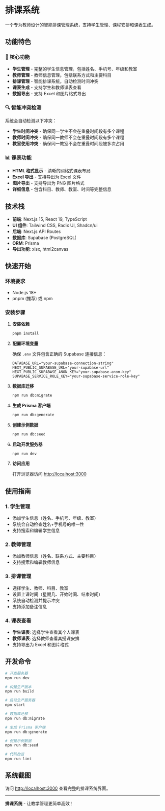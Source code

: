 # 排课系统

一个专为教师设计的智能排课管理系统，支持学生管理、课程安排和课表生成。



## 功能特色

### 🎯 核心功能
- **学生管理** - 完整的学生信息管理，包括姓名、手机号、年级和教室
- **教师管理** - 教师信息管理，包括联系方式和主要科目
- **排课管理** - 智能排课系统，自动检测时间冲突
- **课表生成** - 支持学生和教师课表查看
- **数据导出** - 支持 Excel 和图片格式导出

### 🔍 智能冲突检测
系统会自动检测以下冲突：
- **学生时间冲突** - 确保同一学生不会在重叠时间段有多个课程
- **教师时间冲突** - 确保同一教师不会在重叠时间段有多个课程
- **教室使用冲突** - 确保同一教室不会在重叠时间段被多次占用

### 📊 课表功能
- **HTML 格式显示** - 清晰的网格式课表布局
- **Excel 导出** - 支持导出为 Excel 文件
- **图片导出** - 支持导出为 PNG 图片格式
- **详细信息** - 包含科目、教师、教室、时间等完整信息

## 技术栈

- **前端**: Next.js 15, React 19, TypeScript
- **UI 组件**: Tailwind CSS, Radix UI, Shadcn/ui
- **后端**: Next.js API Routes
- **数据库**: Supabase (PostgreSQL)
- **ORM**: Prisma
- **导出功能**: xlsx, html2canvas

## 快速开始

### 环境要求
- Node.js 18+
- pnpm (推荐) 或 npm

### 安装步骤

1. **安装依赖**
   ```bash
   pnpm install
   ```

2. **配置环境变量**

   确保 `.env` 文件包含正确的 Supabase 连接信息：
   ```env
   DATABASE_URL="your-supabase-connection-string"
   NEXT_PUBLIC_SUPABASE_URL="your-supabase-url"
   NEXT_PUBLIC_SUPABASE_ANON_KEY="your-supabase-anon-key"
   SUPABASE_SERVICE_ROLE_KEY="your-supabase-service-role-key"
   ```

3. **数据库迁移**
   ```bash
   npm run db:migrate
   ```

4. **生成 Prisma 客户端**
   ```bash
   npm run db:generate
   ```

5. **创建示例数据**
   ```bash
   npm run db:seed
   ```

6. **启动开发服务器**
   ```bash
   npm run dev
   ```

7. **访问应用**

   打开浏览器访问 [http://localhost:3000](http://localhost:3000)

## 使用指南

### 1. 学生管理
- 添加学生信息（姓名、手机号、年级、教室）
- 系统会自动检查姓名+手机号的唯一性
- 支持搜索和编辑学生信息

### 2. 教师管理
- 添加教师信息（姓名、联系方式、主要科目）
- 支持搜索和编辑教师信息

### 3. 排课管理
- 选择学生、教师、科目、教室
- 设置上课时间（星期几、开始时间、结束时间）
- 系统自动检测并提示冲突
- 支持添加备注信息

### 4. 课表查看
- **学生课表**: 选择学生查看其个人课表
- **教师课表**: 选择教师查看其授课安排
- 支持导出为 Excel 和图片格式

## 开发命令

```bash
# 开发服务器
npm run dev

# 构建生产版本
npm run build

# 启动生产服务器
npm start

# 数据库迁移
npm run db:migrate

# 生成 Prisma 客户端
npm run db:generate

# 创建示例数据
npm run db:seed

# 代码检查
npm run lint
```

## 系统截图

访问 [http://localhost:3000](http://localhost:3000) 查看完整的排课系统界面。

---

**排课系统** - 让教学管理更简单高效！
